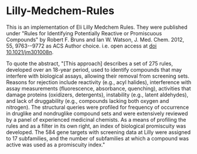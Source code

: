 Lilly-Medchem-Rules
===================

This is an implementation of Eli Lilly Medchem Rules.  They were
published under "Rules for Identifying Potentially Reactive or
Promiscuous Compounds" by Robert F. Bruns and Ian W. Watson,
J. Med. Chem. 2012, 55, 9763--9772 as ACS Author choice. i.e. open
access at [doi 10.1021/jm301008n](https://doi.org/10.1021/jm301008n).


To quote the abstract, "[This approach] describes a set of 275 rules,
developed over an 18-year period, used to identify compounds that may
interfere with biological assays, allowing their removal from
screening sets. Reasons for rejection include reactivity (e.g., acyl
halides), interference with assay measurements (fluorescence,
absorbance, quenching), activities that damage proteins (oxidizers,
detergents), instability (e.g., latent aldehydes), and lack of
druggability (e.g., compounds lacking both oxygen and nitrogen). The
structural queries were profiled for frequency of occurrence in
druglike and nondruglike compound sets and were extensively reviewed
by a panel of experienced medicinal chemists. As a means of profiling
the rules and as a filter in its own right, an index of biological
promiscuity was developed. The 584 gene targets with screening data at
Lilly were assigned to 17 subfamilies, and the number of subfamilies
at which a compound was active was used as a promiscuity index."
